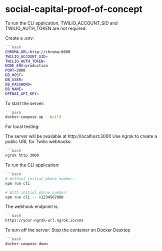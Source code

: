 # social-capital-proof-of-concept

To run the CLI application, TWILIO_ACCOUNT_SID and TWILIO_AUTH_TOKEN are not required.


Create a .env:
```markdown
```bash
CHROMA_URL=http://chroma:8000
TWILIO_ACCOUNT_SID=
TWILIO_AUTH_TOKEN=
NODE_ENV=production
PORT=3000
DB_HOST=
DB_USER=
DB_PASSWORD=
DB_NAME=
OPENAI_API_KEY=
```

To start the server:
```markdown
```bash
docker-compose up --build
```

For local testing:

The server will be available at http://localhost:3000
Use ngrok to create a public URL for Twilio webhooks:

```markdown
```bash
ngrok http 3000
```

To run the CLI application:
```markdown
```bash
# Without initial phone number:
npm run cli

# With initial phone number:
npm run cli -- +1234567890
```

The webhook endpoint is:
```markdown
```bash
https://your-ngrok-url.ngrok.io/sms
```

To turn off the server:
Stop the container on Docker Desktop
```markdown
```bash
docker-compose down
```
